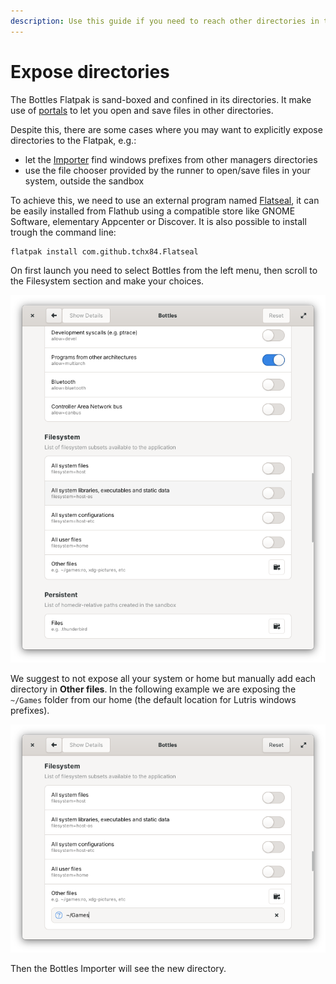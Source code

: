 ```yaml
---
description: Use this guide if you need to reach other directories in the Flatpak.
---
```

# Expose directories

The Bottles Flatpak is sand-boxed and confined in its directories. It make use of [portals](https://docs.flatpak.org/en/latest/portal-api-reference.html) to let you open and save files in other directories.

Despite this, there are some cases where you may want to explicitly expose directories to the Flatpak, e.g.:

* let the [Importer](https://docs.usebottles.com/bottles/import-from-other-managers) find windows prefixes from other managers directories
* use the file chooser provided by the runner to open/save files in your system, outside the sandbox

To achieve this, we need to use an external program named [Flatseal](https://flathub.org/apps/details/com.github.tchx84.Flatseal), it can be easily installed from Flathub using a compatible store like GNOME Software, elementary Appcenter or Discover. It is also possible to install trough the command line:

```bash
flatpak install com.github.tchx84.Flatseal
```

On first launch you need to select Bottles from the left menu, then scroll to the Filesystem section and make your choices.

![Flatseal > Bottles](<../../.gitbook/assets/image (41).png>)

We suggest to not expose all your system or home but manually add each directory in **Other files**. In the following example we are exposing the `~/Games` folder from our home (the default location for Lutris windows prefixes).

![Exposing the \~/Games directory](<../../.gitbook/assets/image (40).png>)

Then the Bottles Importer will see the new directory.


